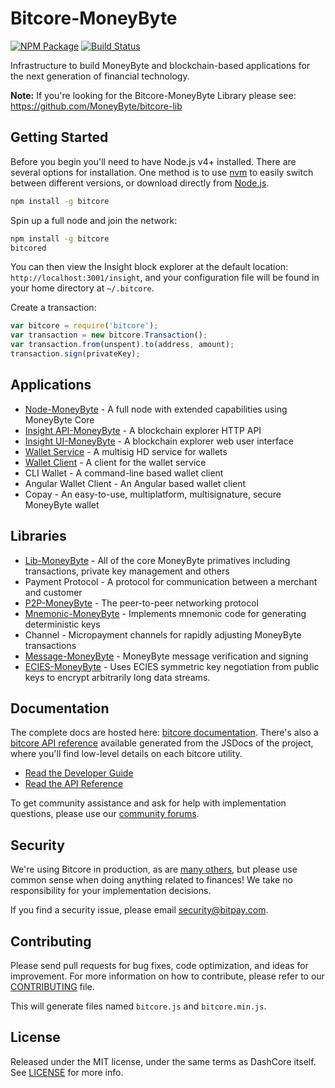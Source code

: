 # Bitcore-MoneyByte

[![NPM Package](https://img.shields.io/npm/v/bitcore.svg?style=flat-square)](https://www.npmjs.org/package/bitcore)
[![Build Status](https://img.shields.io/travis/MoneyByte/bitcore.svg?branch=master&style=flat-square)](https://travis-ci.org/MoneyByte/bitcore)

Infrastructure to build MoneyByte and blockchain-based applications for the next generation of financial technology.

**Note:** If you're looking for the Bitcore-MoneyByte Library please see: https://github.com/MoneyByte/bitcore-lib

## Getting Started

Before you begin you'll need to have Node.js v4+ installed. There are several options for installation. One method is to use [nvm](https://github.com/creationix/nvm) to easily switch between different versions, or download directly from [Node.js](https://nodejs.org/).

```bash
npm install -g bitcore
```

Spin up a full node and join the network:

```bash
npm install -g bitcore
bitcored
```

You can then view the Insight block explorer at the default location: `http://localhost:3001/insight`, and your configuration file will be found in your home directory at `~/.bitcore`.

Create a transaction:
```js
var bitcore = require('bitcore');
var transaction = new bitcore.Transaction();
var transaction.from(unspent).to(address, amount);
transaction.sign(privateKey);
```

## Applications

- [Node-MoneyByte](https://github.com/MoneyByte/bitcore-node) - A full node with extended capabilities using MoneyByte Core
- [Insight API-MoneyByte](https://github.com/MoneyByte/insight-api) - A blockchain explorer HTTP API
- [Insight UI-MoneyByte](https://github.com/MoneyByte/insight-ui) - A blockchain explorer web user interface
- [Wallet Service](https://github.com/MoneyByte/bitcore-wallet-service) - A multisig HD service for wallets
- [Wallet Client](https://github.com/MoneyByte/bitcore-wallet-client) - A client for the wallet service
- CLI Wallet - A command-line based wallet client
- Angular Wallet Client - An Angular based wallet client
- Copay - An easy-to-use, multiplatform, multisignature, secure MoneyByte wallet

## Libraries

- [Lib-MoneyByte](https://github.com/MoneyByte/bitcore-lib) - All of the core MoneyByte primatives including transactions, private key management and others
- Payment Protocol - A protocol for communication between a merchant and customer
- [P2P-MoneyByte](https://github.com/MoneyByte/bitcore-p2p) - The peer-to-peer networking protocol
- [Mnemonic-MoneyByte](https://github.com/MoneyByte/bitcore-mnemonic) - Implements mnemonic code for generating deterministic keys
- Channel - Micropayment channels for rapidly adjusting MoneyByte transactions
- [Message-MoneyByte](https://github.com/MoneyByte/bitcore-message) - MoneyByte message verification and signing
- [ECIES-MoneyByte](https://github.com/MoneyByte/bitcore-ecies) - Uses ECIES symmetric key negotiation from public keys to encrypt arbitrarily long data streams.

## Documentation

The complete docs are hosted here: [bitcore documentation](http://bitcore.io/guide/). There's also a [bitcore API reference](http://bitcore.io/api/) available generated from the JSDocs of the project, where you'll find low-level details on each bitcore utility.

- [Read the Developer Guide](http://bitcore.io/guide/)
- [Read the API Reference](http://bitcore.io/api/)

To get community assistance and ask for help with implementation questions, please use our [community forums](http://bitpaylabs.com/c/bitcore).

## Security

We're using Bitcore in production, as are [many others](http://bitcore.io#projects), but please use common sense when doing anything related to finances! We take no responsibility for your implementation decisions.

If you find a security issue, please email security@bitpay.com.

## Contributing

Please send pull requests for bug fixes, code optimization, and ideas for improvement. For more information on how to contribute, please refer to our [CONTRIBUTING](https://github.com/MoneyByte/bitcore/blob/master/CONTRIBUTING.md) file.

This will generate files named `bitcore.js` and `bitcore.min.js`.

## License

Released under the MIT license, under the same terms as DashCore itself. See [LICENSE](LICENSE) for more info.
